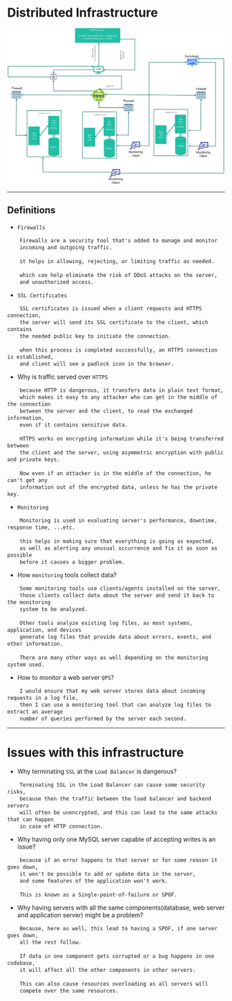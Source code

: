 # Distributed Infrastructure

![Distributed Infrastructure](2-secured_and_monitored_web_infrastructure.png)

---

## Definitions

- `Firewalls`

```text
    Firewalls are a security tool that's added to manage and monitor
    incoming and outgoing traffic.

    it helps in allowing, rejecting, or limiting traffic as needed.

    which can help eliminate the risk of DDoS attacks on the server,
    and unauthorized access.
```

- `SSL Certificates`

```text
    SSL certificates is issued when a client requests and HTTPS connection,
    the server will send its SSL certificate to the client, which contains
    the needed public key to initiate the connection.

    when this process is completed successfully, an HTTPS connection is established,
    and client will see a padlock icon in the browser.
```

- Why is traffic served over `HTTPS`

```text
    because HTTP is dangerous, it transfers data in plain text format,
    which makes it easy to any attacker who can get in the middle of the connection
    between the server and the client, to read the exchanged information,
    even if it contains sensitive data.

    HTTPS works on encrypting information while it's being transferred between
    the client and the server, using asymmetric encryption with public and private keys.

    Now even if an attacker is in the middle of the connection, he can't get any
    information out of the encrypted data, unless he has the private key.
```

- `Monitoring`

```text
    Monitoring is used in evaluating server's performance, downtime, response time, ...etc.

    this helps in making sure that everything is going as expected,
    as well as alerting any unusual occurrence and fix it as soon as possible
    before it causes a bigger problem.
```

- How `monitoring` tools collect data?

```text
    Some monitoring tools use clients/agents installed on the server,
    those clients collect data about the server and send it back to the monitoring
    system to be analyzed.

    Other tools analyze existing log files, as most systems, application, and devices
    generate log files that provide data about errors, events, and other information.

    There are many other ways as well depending on the monitoring system used.
```

- How to monitor a web server `QPS`?

```text
    I would ensure that my web server stores data about incoming requests in a log file,
    then I can use a monitoring tool that can analyze log files to extract an average
    number of queries performed by the server each second.
```

---

# Issues with this infrastructure

- Why terminating `SSL` at the `Load Balancer` is dangerous?

```text
    Terminating SSL in the Load Balancer can cause some security risks,
    because then the traffic between the load balancer and backend servers
    will often be unencrypted, and this can lead to the same attacks that can happen
    in case of HTTP connection.
```

- Why having only one MySQL server capable of accepting writes is an issue?

```text
    because if an error happens to that server or for some reason it goes down,
    it won't be possible to add or update data in the server,
    and some features of the application won't work.

    This is known as a Single-point-of-failure or SPOF.
```

- Why having servers with all the same components(database, web server and application server) might be a problem?

```text
    Because, here as well, this lead to having a SPOF, if one server goes down,
    all the rest follow.

    If data in one component gets corrupted or a bug happens in one codebase,
    it will affect all the other components in other servers.

    This can also cause resources overloading as all servers will
    compete over the same resources.
```
